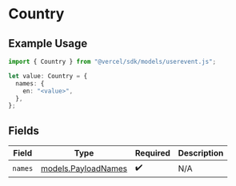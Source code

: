 # Country

## Example Usage

```typescript
import { Country } from "@vercel/sdk/models/userevent.js";

let value: Country = {
  names: {
    en: "<value>",
  },
};
```

## Fields

| Field                                            | Type                                             | Required                                         | Description                                      |
| ------------------------------------------------ | ------------------------------------------------ | ------------------------------------------------ | ------------------------------------------------ |
| `names`                                          | [models.PayloadNames](../models/payloadnames.md) | :heavy_check_mark:                               | N/A                                              |